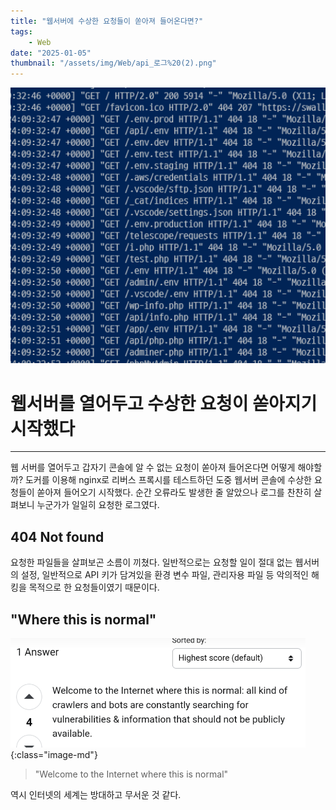 ```yaml
---
title: "웹서버에 수상한 요청들이 쏟아져 들어온다면?"
tags:
    - Web
date: "2025-01-05"
thumbnail: "/assets/img/Web/api_로그%20(2).png"
---
```


![](/assets/img/Web/api_로그%20(2).png)

# 웹서버를 열어두고 수상한 요청이 쏟아지기 시작했다
---
웹 서버를 열어두고 갑자기 콘솔에 알 수 없는 요청이 쏟아져 들어온다면 어떻게 해야할까? 도커를 이용해 nginx로 리버스 프록시를 테스트하던 도중 웹서버 콘솔에 수상한 요청들이 쏟아져 들어오기 시작했다. 순간 오류라도 발생한 줄 알았으나 로그를 찬찬히 살펴보니 누군가가 일일히 요청한 로그였다.

## 404 Not found
요청한 파일들을 살펴보곤 소름이 끼쳤다. 일반적으로는 요청할 일이 절대 없는 웹서버의 설정, 일반적으로 API 키가 담겨있을 환경 변수 파일, 관리자용 파일 등 악의적인 해킹을 목적으로 한 요청들이였기 때문이다. 

## "Where this is normal"

![](/assets/img/Web/api_로그%20(3).png){:class="image-md"}

> "Welcome to the Internet where this is normal"

역시 인터넷의 세계는 방대하고 무서운 것 같다.